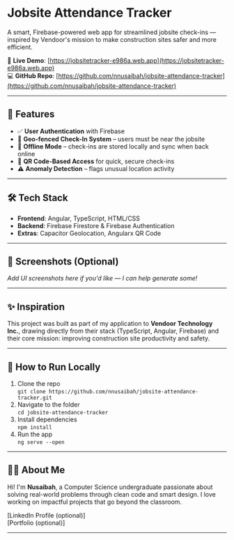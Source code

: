# Jobsite Attendance Tracker

A smart, Firebase-powered web app for streamlined jobsite check-ins — inspired by Vendoor's mission to make construction sites safer and more efficient.

🔗 **Live Demo**: [https://jobsitetracker-e986a.web.app](https://jobsitetracker-e986a.web.app)  
💻 **GitHub Repo**: [https://github.com/nnusaibah/jobsite-attendance-tracker](https://github.com/nnusaibah/jobsite-attendance-tracker)

---

## 🚀 Features

- ✅ **User Authentication** with Firebase
- 📍 **Geo-fenced Check-In System** – users must be near the jobsite
- 🔄 **Offline Mode** – check-ins are stored locally and sync when back online
- 🔐 **QR Code-Based Access** for quick, secure check-ins
- ⚠️ **Anomaly Detection** – flags unusual location activity

---

## 🛠️ Tech Stack

- **Frontend**: Angular, TypeScript, HTML/CSS
- **Backend**: Firebase Firestore & Firebase Authentication
- **Extras**: Capacitor Geolocation, Angularx QR Code

---

## 📸 Screenshots (Optional)

_Add UI screenshots here if you'd like — I can help generate some!_

---

## ✨ Inspiration

This project was built as part of my application to **Vendoor Technology Inc.**, drawing directly from their stack (TypeScript, Angular, Firebase) and their core mission: improving construction site productivity and safety.

---

## 📂 How to Run Locally

1. Clone the repo  
   `git clone https://github.com/nnusaibah/jobsite-attendance-tracker.git`
2. Navigate to the folder  
   `cd jobsite-attendance-tracker`
3. Install dependencies  
   `npm install`
4. Run the app  
   `ng serve --open`

---

## 🙋‍♀️ About Me

Hi! I'm **Nusaibah**, a Computer Science undergraduate passionate about solving real-world problems through clean code and smart design. I love working on impactful projects that go beyond the classroom.

[LinkedIn Profile (optional)]  
[Portfolio (optional)]

---


